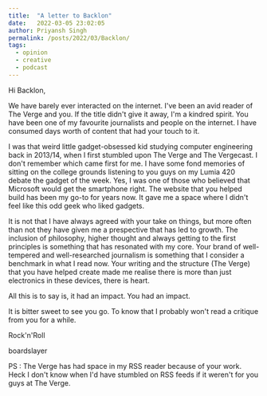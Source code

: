 ```yaml
---
title:  "A letter to Backlon"
date:   2022-03-05 23:02:05
author: Priyansh Singh
permalink: /posts/2022/03/Backlon/
tags:
  - opinion
  - creative
  - podcast
---
```


Hi Backlon,

We have barely ever interacted on the internet. I've been an avid reader of The Verge and you. If the title didn't give it away, I'm a kindred spirit. You have been one of my favourite journalists and people on the internet. I have consumed days worth of content that had your touch to it.

I was that weird little gadget-obsessed kid studying computer engineering  back in 2013/14, when I first stumbled upon The Verge and The Vergecast. I don't remember which came first for me. I have some fond memories of sitting on the college grounds listening to you guys on my Lumia 420 debate the gadget of the week. Yes, I was one of those who believed that Microsoft would get the smartphone right. The website that you helped build has been my go-to for years now. It gave me a space where I didn't feel like this odd geek who liked gadgets.

It is not that I have always agreed with your take on things, but more often than not they have given me a prespective that has led to growth. The inclusion of philosophy, higher thought and always getting to the first principles is something that has resonated with my core. Your brand of well-tempered and well-researched journalism is something that I consider a benchmark in what I read now. Your writing and the structure (The Verge) that you have helped create made me realise there is more than just electronics in these devices, there is heart.

All this is to say is, it had an impact. You had an impact.

It is bitter sweet to see you go. To know that I probably won't read a critique from you for a while.

Rock'n'Roll

boardslayer

PS : The Verge has had space in my RSS reader because of your work. Heck I don't know when I'd have stumbled on RSS feeds if it weren't for you guys at The Verge.
